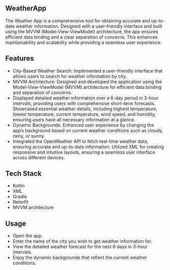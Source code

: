 ## WeatherApp

The Weather App is a comprehensive tool for obtaining accurate and up-to-date weather information. Designed with a user-friendly interface and built using the MVVM (Model-View-ViewModel) architecture, the app ensures efficient data binding and a clear separation of concerns. This enhances maintainability and scalability while providing a seamless user experience.

## Features

- City-Based Weather Search: Implemented a user-friendly interface that allows users to search for weather
information by city.
- MVVM Architecture: Designed and developed the application using the Model-View-ViewModel (MVVM)
architecture for efficient data binding and separation of concerns.
- Displayed detailed weather information over a 6-day period in 3-hour intervals, providing users with comprehensive
short-term forecasts. Showcased essential weather details, including highest temperature, lowest temperature,
current temperature, wind speed, and humidity, ensuring users have all necessary information at a glance.
- Dynamic Backgrounds: Enhanced user experience by changing the app’s background based on current weather
conditions such as cloudy, rainy, or sunny.
- Integrated the OpenWeather API to fetch real-time weather data, ensuring accurate and up-to-date information.
Utilized XML for creating responsive and intuitive layouts, ensuring a seamless user interface across different
devices.

## Tech Stack

- Kotlin
- XML
- Gradle
- Retorfit
- MVVM architecture

## Usage

- Open the app.
- Enter the name of the city you wish to get weather information for.
- View the detailed weather forecast for the next 6 days in 3-hour intervals.
- Enjoy the dynamic backgrounds that reflect the current weather conditions.
